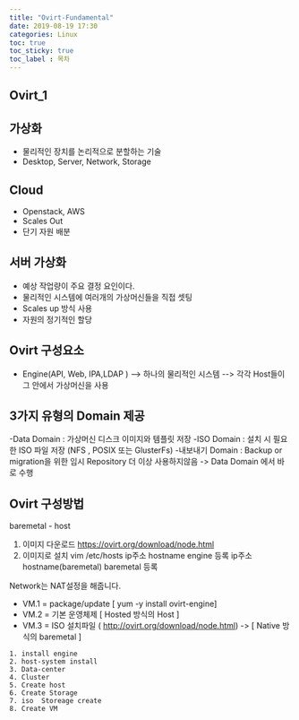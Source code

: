 ```yaml
---
title: "Ovirt-Fundamental" 
date: 2019-08-19 17:30 
categories: Linux
toc: true
toc_sticky: true
toc_label : 목차
---
```


## Ovirt_1


## 가상화
- 물리적인 장치를 논리적으로 분할하는 기술
- Desktop, Server, Network, Storage


## Cloud
- Openstack, AWS 
- Scales Out
- 단기 자원 배분 

## 서버 가상화
- 예상 작업량이 주요 결정 요인이다.
- 물리적인 시스템에 여러개의 가상머신들을 직접 셋팅
- Scales up 방식 사용
- 자원의 정기적인 할당


## Ovirt 구성요소
- Engine(API, Web, IPA,LDAP )
--> 하나의 물리적인 시스템
--> 각각 Host들이 그 안에서 가상머신을 사용

## 3가지 유형의 Domain 제공
-Data Domain : 가상머신 디스크 이미지와 템플릿 저장 
-ISO Domain : 설치 시 필요한 ISO 파일 저장 (NFS , POSIX 또는 GlusterFs)
-내보내기 Domain :  Backup or migration을 위한 임시 Repository
			더 이상 사용하지않음 -> Data Domain 에서 바로 수행

## Ovirt 구성방법
baremetal - host
1. 이미지 다운로드 
https://ovirt.org/download/node.html
2. 이미지로 설치 
vim /etc/hosts 
ip주소		hostname	engine 등록
ip주소		hostname(baremetal)	baremetal 등록

Network는 NAT설정을 해줍니다. 
- VM.1 = package/update [ yum -y install ovirt-engine] 
- VM.2 = 기본 운영체제 [ Hosted 방식의 Host ]
- VM.3 = ISO 설치파일 ( http://ovirt.org/download/node.html) -> [ Native 방식의 baremetal ]

```class
1. install engine
2. host-system install
3. Data-center
4. Cluster
5. Create host
6. Create Storage
7. iso  Storeage create
8. Create VM 
```
